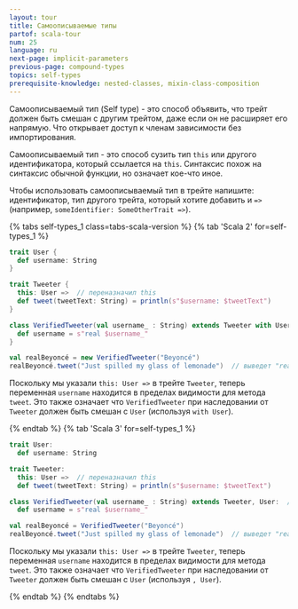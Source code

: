 ```yaml
---
layout: tour
title: Самоописываемые типы
partof: scala-tour
num: 25
language: ru
next-page: implicit-parameters
previous-page: compound-types
topics: self-types
prerequisite-knowledge: nested-classes, mixin-class-composition
---
```


Самоописываемый тип (Self type) - это способ объявить, что трейт должен быть смешан с другим трейтом, даже если он не расширяет его напрямую. Что открывает доступ к членам зависимости без импортирования.

Самоописываемый тип - это способ сузить тип `this` или другого идентификатора, который ссылается на `this`. Синтаксис похож на синтаксис обычной функции, но означает кое-что иное.

Чтобы использовать самоописываемый тип в трейте напишите: идентификатор, тип другого трейта, который хотите добавить и `=>` (например, `someIdentifier: SomeOtherTrait =>`).

{% tabs self-types_1 class=tabs-scala-version %}
{% tab 'Scala 2' for=self-types_1 %}

```scala mdoc
trait User {
  def username: String
}

trait Tweeter {
  this: User =>  // переназначил this
  def tweet(tweetText: String) = println(s"$username: $tweetText")
}

class VerifiedTweeter(val username_ : String) extends Tweeter with User {  // Мы добавили User потому этого требует Tweeter
  def username = s"real $username_"
}

val realBeyoncé = new VerifiedTweeter("Beyoncé")
realBeyoncé.tweet("Just spilled my glass of lemonade")  // выведет "real Beyoncé: Just spilled my glass of lemonade"
```

Поскольку мы указали `this: User =>` в трейте `Tweeter`, теперь переменная `username` находится в пределах видимости для метода `tweet`. Это также означает что `VerifiedTweeter` при наследовании от `Tweeter` должен быть смешан с `User` (используя `with User`).

{% endtab %}
{% tab 'Scala 3' for=self-types_1 %}

```scala
trait User:
  def username: String

trait Tweeter:
  this: User =>  // переназначил this
  def tweet(tweetText: String) = println(s"$username: $tweetText")

class VerifiedTweeter(val username_ : String) extends Tweeter, User:  // Мы добавили User потому этого требует Tweeter
  def username = s"real $username_"

val realBeyoncé = VerifiedTweeter("Beyoncé")
realBeyoncé.tweet("Just spilled my glass of lemonade")  // выведет "real Beyoncé: Just spilled my glass of lemonade"
```

Поскольку мы указали `this: User =>` в трейте `Tweeter`, теперь переменная `username` находится в пределах видимости для метода `tweet`. Это также означает что `VerifiedTweeter` при наследовании от `Tweeter` должен быть смешан с `User` (используя `, User`).

{% endtab %}
{% endtabs %}
